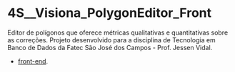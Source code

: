 # 4S__Visiona_PolygonEditor_Front
Editor de polígonos que oferece métricas qualitativas e quantitativas sobre as correções. Projeto desenvolvido para a disciplina de Tecnologia em Banco de Dados da Fatec São José dos Campos - Prof. Jessen Vidal.

- [front-end](https://github.com/Morpheus-Fatec/4S__Visiona_PolygonEditor_Front).